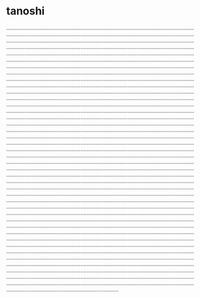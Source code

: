 # tanoshi

......................................................................................................................................................................................................................................................................................................................................................................................................................................................................................................................................................................................................................................................................................................................................................................................................................................................................................................................................................................................................................................................................................................................................................................................................................................................................................................................................................................................................................................................................................................................................................................................................................................................................................................................................................................................................................................................................................................................................................................................................................................................................................................................................................................................................................................................................................................................................................................................................................................................................................................................................................................................................................................................................................................................................................................................................................................................................................................................................................................................................................................................................................................................................................................................................................................................................................................................................................................................................................................................................................................................................................................................................................................................................................................................................................................................................................................................................................................................................................................................................................................................................................................................................................................................................................................................................................................................................................................................................................................................................................................................................................................................................................................................................................................................................................................................................................................................................................................................................................................................................................................................................................................................................................................................................................................................................................................................................................................